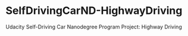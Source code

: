 # SelfDrivingCarND-HighwayDriving
Udacity Self-Driving Car Nanodegree Program Project: Highway Driving
